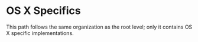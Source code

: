 OS X Specifics
==============

This path follows the same organization as the root level; only it contains
OS X specific implementations.
